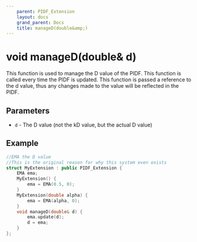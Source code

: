 ```yaml
---
    parent: PIDF_Extension
    layout: docs
    grand_parent: Docs
    title: manageD(double&amp;)
---
```

# void manageD(double&amp; d)
This function is used to manage the D value of the PIDF. This function is called every time the PIDF is updated. This function is passed a reference to the d value, thus any changes made to the value will be reflected in the PIDF.

## Parameters
- `d` - The D value (not the kD value, but the actual D value)

## Example
```cpp
//EMA the D value
//This is the original reason for why this system even exists
struct MyExtension : public PIDF_Extension {
    EMA ema;
    MyExtension() {
        ema = EMA(0.5, 0);
    }
    MyExtension(double alpha) {
        ema = EMA(alpha, 0);
    }
    void manageD(double& d) {
        ema.update(d);
        d = ema;
    }
};
```